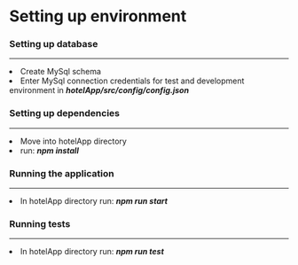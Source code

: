 <h1>Setting up environment</h1>
<h3>Setting up database</h3>
    <hr>
    <li>Create MySql schema
    <li>Enter MySql connection credentials for test and development environment in <i><b>hotelApp/src/config/config.json</b></i>

<h3>Setting up dependencies</h3>
<hr>
    <li>Move into hotelApp directory
    <li>run:
       <i><b> npm install  </b></i>

<h3>Running the application</h3>
<hr>
    <li>In hotelApp directory run:
      <i><b>  npm run start</b></i>

<h3>Running tests</h3>
<hr>
   <li>In hotelApp directory run:
      <i><b>  npm run test</b></i>

